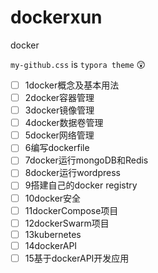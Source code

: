 # dockerxun
docker

`my-github.css` is `typora theme`  :astonished:

- [ ] 1docker概念及基本用法
- [ ] 2docker容器管理
- [ ] 3docker镜像管理
- [ ] 4docker数据卷管理
- [ ] 5docker网络管理
- [ ] 6编写dockerfile
- [ ] 7docker运行mongoDB和Redis
- [ ] 8docker运行wordpress
- [ ] 9搭建自己的docker registry
- [ ] 10docker安全
- [ ] 11dockerCompose项目
- [ ] 12dockerSwarm项目
- [ ] 13kubernetes
- [ ] 14dockerAPI
- [ ] 15基于dockerAPI开发应用
